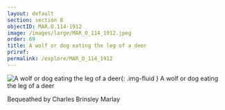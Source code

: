 ```yaml
---
layout: default
section: section 8
objectID: MAR.O.114-1912
image: /images/large/MAR_O_114_1912.jpeg
order: 69
title: A wolf or dog eating the leg of a deer
priref:
permalink: /explore/MAR_O_114_1912
---
```

![A wolf or dog eating the leg of a deer]({{site.baseurl}}/images/large/MAR_O_114_1912.jpeg){: .img-fluid }
A wolf or dog eating the leg of a deer

Bequeathed by Charles Brinsley Marlay
